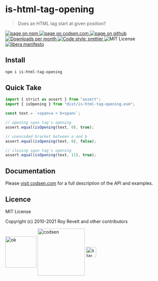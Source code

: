 # is-html-tag-opening

> Does an HTML tag start at given position?

<div class="package-badges">
  <a href="https://www.npmjs.com/package/is-html-tag-opening" rel="nofollow noreferrer noopener">
    <img src="https://img.shields.io/badge/-npm-blue?style=flat-square" alt="page on npm">
  </a>
  <a href="https://codsen.com/os/is-html-tag-opening" rel="nofollow noreferrer noopener">
    <img src="https://img.shields.io/badge/-codsen-blue?style=flat-square" alt="page on codsen.com">
  </a>
  <a href="https://github.com/codsen/codsen/tree/main/packages/is-html-tag-opening" rel="nofollow noreferrer noopener">
    <img src="https://img.shields.io/badge/-github-blue?style=flat-square" alt="page on github">
  </a>
  <a href="https://npmcharts.com/compare/is-html-tag-opening?interval=30" rel="nofollow noreferrer noopener" target="_blank">
    <img src="https://img.shields.io/npm/dm/is-html-tag-opening.svg?style=flat-square" alt="Downloads per month">
  </a>
  <a href="https://prettier.io" rel="nofollow noreferrer noopener" target="_blank">
    <img src="https://img.shields.io/badge/code_style-prettier-brightgreen.svg?style=flat-square" alt="Code style: prettier">
  </a>
  <img src="https://img.shields.io/badge/licence-MIT-brightgreen.svg?style=flat-square" alt="MIT License">
  <a href="https://liberamanifesto.com" rel="nofollow noreferrer noopener" target="_blank">
    <img src="https://img.shields.io/badge/libera-manifesto-lightgrey.svg?style=flat-square" alt="libera manifesto">
  </a>
</div>

## Install

```bash
npm i is-html-tag-opening
```

## Quick Take

```js
import { strict as assert } from "assert";
import { isOpening } from "dist/is-html-tag-opening.esm";

const text = `<span>a < b<span>`;

// opening span tag's opening
assert.equal(isOpening(text, 0), true);

// unencoded bracket between a and b
assert.equal(isOpening(text, 8), false);

// closing span tag's opening
assert.equal(isOpening(text, 11), true);
```

## Documentation

Please [visit codsen.com](https://codsen.com/os/is-html-tag-opening/) for a full description of the API and examples.

## Licence

MIT License

Copyright (c) 2010-2021 Roy Revelt and other contributors


<img src="https://codsen.com/images/png-codsen-ok.png" width="98" alt="ok" align="center"> <img src="https://codsen.com/images/png-codsen-1.png" width="148" alt="codsen" align="center"> <img src="https://codsen.com/images/png-codsen-star-small.png" width="32" alt="star" align="center">


